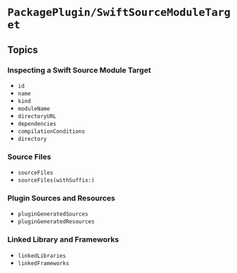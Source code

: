 # ``PackagePlugin/SwiftSourceModuleTarget``

## Topics

### Inspecting a Swift Source Module Target

- ``id``
- ``name``
- ``kind``
- ``moduleName``
- ``directoryURL``
- ``dependencies``
- ``compilationConditions``
- ``directory``

### Source Files

- ``sourceFiles``
- ``sourceFiles(withSuffix:)``

### Plugin Sources and Resources

- ``pluginGeneratedSources``
- ``pluginGeneratedResources``

### Linked Library and Frameworks

- ``linkedLibraries``
- ``linkedFrameworks``
